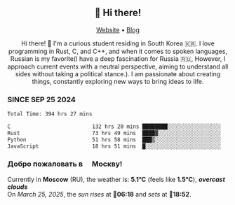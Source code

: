 <h2 align="center">👋 Hi there!</h2>
<p align="center">
  <a href="https://urdekcah.ru">Website</a> •
  <a href="https://urdekcah.blog">Blog</a>
</p>

<p align="center">
  Hi there! 👋 I'm a curious student residing in South Korea 🇰🇷. I love programming in Rust, C, and C++, and when it comes to spoken languages, Russian is my favorite(I have a deep fascination for Russia 🇷🇺, However, I approach current events with a neutral perspective, aiming to understand all sides without taking a political stance.). I am passionate about creating things, constantly exploring new ways to bring ideas to life.
</p>

### SINCE SEP 25 2024
<!--START_SECTION:waka-->
<!--LAST_WAKA_UPDATE:2025-03-22 18:27:37-->
```txt
Total Time: 394 hrs 27 mins

C                          132 hrs 20 mins ████████░░░░░░░░░░░░░░░░░   32.65 %
Rust                       73 hrs 49 mins  ████▓░░░░░░░░░░░░░░░░░░░░   18.21 %
Python                     51 hrs 58 mins  ███▒░░░░░░░░░░░░░░░░░░░░░   12.82 %
JavaScript                 18 hrs 51 mins  █░░░░░░░░░░░░░░░░░░░░░░░░   04.65 %
```
<!--END_SECTION:waka-->

<h3>Добро пожаловать в <img src="https://cdn-icons-png.flaticon.com/512/197/197408.png" width="13"/> Москву!</h3>

<!--START_SECTION:weather:moscow-->
<!--LAST_WEATHER_UPDATE:2025-03-25 12:43:12-->
Currently in **Moscow** (RU), the weather is: **5.1°C** (feels like **1.5°C**), ***overcast clouds***<br/>
On *March 25, 2025*, the *sun rises* at 🌅**06:18** and *sets* at 🌇**18:52**.
<!--END_SECTION:weather-->
